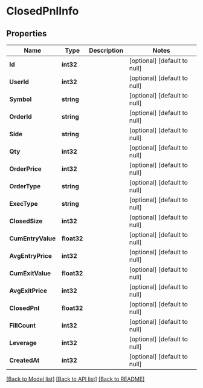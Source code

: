 # ClosedPnlInfo

## Properties
Name | Type | Description | Notes
------------ | ------------- | ------------- | -------------
**Id** | **int32** |  | [optional] [default to null]
**UserId** | **int32** |  | [optional] [default to null]
**Symbol** | **string** |  | [optional] [default to null]
**OrderId** | **string** |  | [optional] [default to null]
**Side** | **string** |  | [optional] [default to null]
**Qty** | **int32** |  | [optional] [default to null]
**OrderPrice** | **int32** |  | [optional] [default to null]
**OrderType** | **string** |  | [optional] [default to null]
**ExecType** | **string** |  | [optional] [default to null]
**ClosedSize** | **int32** |  | [optional] [default to null]
**CumEntryValue** | **float32** |  | [optional] [default to null]
**AvgEntryPrice** | **int32** |  | [optional] [default to null]
**CumExitValue** | **float32** |  | [optional] [default to null]
**AvgExitPrice** | **int32** |  | [optional] [default to null]
**ClosedPnl** | **float32** |  | [optional] [default to null]
**FillCount** | **int32** |  | [optional] [default to null]
**Leverage** | **int32** |  | [optional] [default to null]
**CreatedAt** | **int32** |  | [optional] [default to null]

[[Back to Model list]](../README.md#documentation-for-models) [[Back to API list]](../README.md#documentation-for-api-endpoints) [[Back to README]](../README.md)



